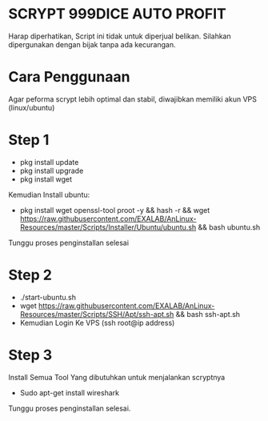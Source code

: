 # SCRYPT 999DICE AUTO PROFIT

Harap diperhatikan, Script ini tidak untuk diperjual belikan.
Silahkan dipergunakan dengan bijak tanpa ada kecurangan.

# Cara Penggunaan
Agar peforma scrypt lebih optimal dan stabil, diwajibkan memiliki akun VPS (linux/ubuntu)

# Step 1
* pkg install update
* pkg install upgrade
* pkg install wget

Kemudian Install ubuntu:
* pkg install wget openssl-tool proot -y && hash -r && wget https://raw.githubusercontent.com/EXALAB/AnLinux-Resources/master/Scripts/Installer/Ubuntu/ubuntu.sh && bash ubuntu.sh

Tunggu proses penginstallan selesai

# Step 2
* ./start-ubuntu.sh
* wget https://raw.githubusercontent.com/EXALAB/AnLinux-Resources/master/Scripts/SSH/Apt/ssh-apt.sh && bash ssh-apt.sh
* Kemudian Login Ke VPS (ssh root@ip address)

# Step 3
Install Semua Tool Yang dibutuhkan untuk menjalankan scryptnya

* Sudo apt-get install wireshark

Tunggu proses penginstallan selesai.
